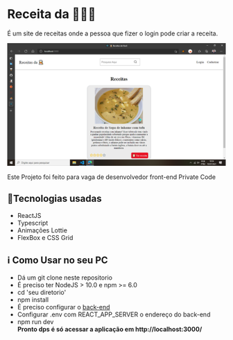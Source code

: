 <h1> Receita da 👨🏻‍🍳 </h1>
<p>É um site de receitas onde a pessoa que fizer o login pode criar a receita.</p>
<img src="https://github.com/franwanderley/receitas/blob/master/src/img/resuReceita.png?raw=true" alt="rifatube">

<p>Este Projeto foi feito para vaga de desenvolvedor front-end Private Code </p>

<h2> <g-emoji class="g-emoji" alias="rocket" fallback-src="https://github.githubassets.com/images/icons/emoji/unicode/1f680.png">🚀</g-emoji>Tecnologias usadas </h2> 
<ul>
    <li>ReactJS</li>
    <li>Typescript</li>
    <li>Animações Lottie</li>
    <li>FlexBox e CSS Grid</li>
</ul>


<h2> <g-emoji class="g-emoji" alias="information_source" fallback-src="https://github.githubassets.com/images/icons/emoji/unicode/2139.png">ℹ️</g-emoji> Como Usar no seu PC</h2>
<ul>
    <li>Dá um git clone neste repositorio</li>
    <li>É preciso ter NodeJS > 10.0 e npm >= 6.0</li>
    <li>cd 'seu diretorio'</li>
    <li>npm install</li>
    <li>É preciso configurar o <a href="https://github.com/franwanderley/receitas-server" >back-end</a></li>
    <li>Configurar .env com REACT_APP_SERVER o endereço do back-end </li>
    <li>npm run dev</li>
     <strong>Pronto dps é só acessar a aplicação em http://localhost:3000/</strong>
 </ul>

